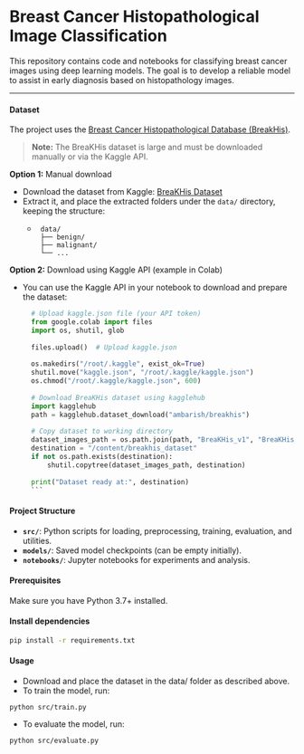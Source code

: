 # Breast Cancer Histopathological Image Classification

This repository contains code and notebooks for classifying breast cancer images using deep learning models. The goal is to develop a reliable model to assist in early diagnosis based on histopathology images.

---

#### Dataset

The project uses the [Breast Cancer Histopathological Database (BreakHis)](https://web.inf.ufpr.br/vri/databases/breast-cancer-histopathological-database-breakhis/).
> **Note:** The BreaKHis dataset is large and must be downloaded manually or via the Kaggle API. 

  **Option 1:** Manual download
  - Download the dataset from Kaggle: [BreaKHis Dataset](https://www.kaggle.com/ambarish/breakhis)
  - Extract it, and place the extracted folders under the `data/` directory, keeping the structure:
       -      data/
              ├── benign/
              ├── malignant/
              └── ...
    
  **Option 2:** Download using Kaggle API (example in Colab)
  - You can use the Kaggle API in your notebook to download and prepare the dataset:
      ```python
        # Upload kaggle.json file (your API token)
        from google.colab import files
        import os, shutil, glob
        
        files.upload()  # Upload kaggle.json
        
        os.makedirs("/root/.kaggle", exist_ok=True)
        shutil.move("kaggle.json", "/root/.kaggle/kaggle.json")
        os.chmod("/root/.kaggle/kaggle.json", 600)
        
        # Download BreaKHis dataset using kagglehub
        import kagglehub
        path = kagglehub.dataset_download("ambarish/breakhis")
        
        # Copy dataset to working directory
        dataset_images_path = os.path.join(path, "BreaKHis_v1", "BreaKHis_v1", "histology_slides", "breast")
        destination = "/content/breakhis_dataset"
        if not os.path.exists(destination):
            shutil.copytree(dataset_images_path, destination)
        
        print("Dataset ready at:", destination)
        ``` 


#### Project Structure
- **`src/`**: Python scripts for loading, preprocessing, training, evaluation, and utilities.  
- **`models/`**: Saved model checkpoints (can be empty initially).  
- **`notebooks/`**: Jupyter notebooks for experiments and analysis.

#### Prerequisites

Make sure you have Python 3.7+ installed.

#### Install dependencies

```bash
pip install -r requirements.txt
```
#### Usage
- Download and place the dataset in the data/ folder as described above.
- To train the model, run:
 ```
 python src/train.py
```
- To evaluate the model, run:
```
python src/evaluate.py
```  
